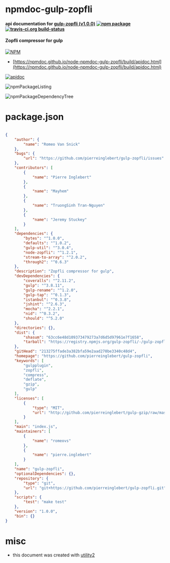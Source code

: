 # npmdoc-gulp-zopfli

#### api documentation for  [gulp-zopfli (v1.0.0)](https://github.com/pierreinglebert/gulp-zopfli)  [![npm package](https://img.shields.io/npm/v/npmdoc-gulp-zopfli.svg?style=flat-square)](https://www.npmjs.org/package/npmdoc-gulp-zopfli) [![travis-ci.org build-status](https://api.travis-ci.org/npmdoc/node-npmdoc-gulp-zopfli.svg)](https://travis-ci.org/npmdoc/node-npmdoc-gulp-zopfli)

#### Zopfli compressor for gulp

[![NPM](https://nodei.co/npm/gulp-zopfli.png?downloads=true&downloadRank=true&stars=true)](https://www.npmjs.com/package/gulp-zopfli)

- [https://npmdoc.github.io/node-npmdoc-gulp-zopfli/build/apidoc.html](https://npmdoc.github.io/node-npmdoc-gulp-zopfli/build/apidoc.html)

[![apidoc](https://npmdoc.github.io/node-npmdoc-gulp-zopfli/build/screenCapture.buildCi.browser.%252Ftmp%252Fbuild%252Fapidoc.html.png)](https://npmdoc.github.io/node-npmdoc-gulp-zopfli/build/apidoc.html)

![npmPackageListing](https://npmdoc.github.io/node-npmdoc-gulp-zopfli/build/screenCapture.npmPackageListing.svg)

![npmPackageDependencyTree](https://npmdoc.github.io/node-npmdoc-gulp-zopfli/build/screenCapture.npmPackageDependencyTree.svg)



# package.json

```json

{
    "author": {
        "name": "Romeo Van Snick"
    },
    "bugs": {
        "url": "https://github.com/pierreinglebert/gulp-zopfli/issues"
    },
    "contributors": [
        {
            "name": "Pierre Inglebert"
        },
        {
            "name": "Mayhem"
        },
        {
            "name": "TruongSinh Tran-Nguyen"
        },
        {
            "name": "Jeremy Stuckey"
        }
    ],
    "dependencies": {
        "bytes": "^1.0.0",
        "defaults": "^1.0.2",
        "gulp-util": "^3.0.4",
        "node-zopfli": "^1.2.1",
        "stream-to-array": "^2.0.2",
        "through2": "^0.6.3"
    },
    "description": "Zopfli compressor for gulp",
    "devDependencies": {
        "coveralls": "^2.11.2",
        "gulp": "^3.8.11",
        "gulp-rename": "^1.2.0",
        "gulp-tap": "^0.1.3",
        "istanbul": "^0.3.8",
        "jshint": "^2.6.3",
        "mocha": "^2.2.1",
        "nid": "^0.3.2",
        "should": "^5.2.0"
    },
    "directories": {},
    "dist": {
        "shasum": "63cc6e48d109373479273a7d6d5d97961e7f1658",
        "tarball": "https://registry.npmjs.org/gulp-zopfli/-/gulp-zopfli-1.0.0.tgz"
    },
    "gitHead": "213275ffade3a382bfa59e2aad270be3340c48d4",
    "homepage": "https://github.com/pierreinglebert/gulp-zopfli",
    "keywords": [
        "gulpplugin",
        "zopfli",
        "compress",
        "deflate",
        "gzip",
        "gulp"
    ],
    "licenses": [
        {
            "type": "MIT",
            "url": "http://github.com/pierreinglebert/gulp-gzip/raw/master/LICENSE"
        }
    ],
    "main": "index.js",
    "maintainers": [
        {
            "name": "romeovs"
        },
        {
            "name": "pierre.inglebert"
        }
    ],
    "name": "gulp-zopfli",
    "optionalDependencies": {},
    "repository": {
        "type": "git",
        "url": "git+https://github.com/pierreinglebert/gulp-zopfli.git"
    },
    "scripts": {
        "test": "make test"
    },
    "version": "1.0.0",
    "bin": {}
}
```



# misc
- this document was created with [utility2](https://github.com/kaizhu256/node-utility2)
